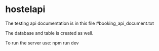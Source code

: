 # hostelapi

The testing api documentation is in this file
#booking_api_document.txt

The database and table is created  as well.

To run the server use:
npm run dev
